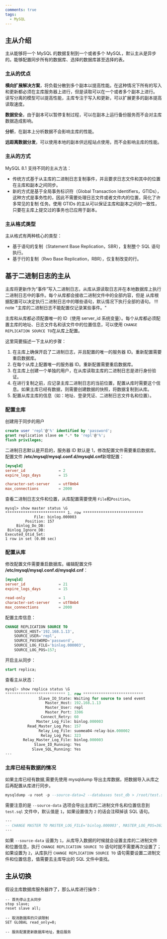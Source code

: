 ```yaml
---
comments: true
tags:
  - MySQL
---
```

## 主从介绍
主从能够将一个 MySQL 的数据复制到一个或者多个 MySQL，默认主从是异步的。能够配置同步所有的数据库、选择的数据库甚至选择的表。

### 主从的优点
**横向扩展解决方案**，将负载分散到多个副本以提高性能。在这种情况下所有的写入和更新都必须在主库服务器上进行，但是读取可以在一个或者多个副本上进行。
读写分离的模型可以提高性能，主库专注于写入和更新，可以扩展更多的副本提高读取速度。

**数据安全**，由于副本可以暂停复制过程，可以在副本上运行备份服务而不会对主库数据造成影响。

**分析**，在副本上分析数据不会影响主库的性能。

**远距离数据分发**，可以使用本地的副本供远程站点使用，而不会影响主库的性能。

### 主从的方式
MySQL 8.1 支持不同的主从方法：

* 传统方式基于从主库的二进制日志复制事件，并且要求日志文件和其中的位置在主库和副本之间同步。
* 新的方式是基于全局事务标识符（Global Transaction Identifiers，GTIDs），这种方式是事务性的，因此不需要处理日志文件或者文件内的位置，简化了许多常见的复制
任务。使用 GTIDs 的主从可以保证主库和副本之间的一致性，只要在主库上提交过的事务也已应用于副本。

### 主从格式类型
主从格式有两种核心的类型：

* 基于语句的复制（Statement Base Replication，SBR），复制整个 SQL 语句执行。
* 基于行的复制（Rwo Base Replication，RBR），仅复制改变的行。

## 基于二进制日志的主从
主库将更新作为“事件”写入二进制日志，从库从源读取日志并在本地数据库上执行二进制日志中的事件。每个从库都会接收二进制文件中的全部内容，但是
从库根据配置可以决定执行二进制日志中的哪些语句，默认情况下执行全部的语句。
!!! note "主库的二进制日志不能配置仅记录某些事件。"

主库和从库都必须配置唯一的 ID（使用 server_id 系统变量）。每个从库都必须配置主库的地址、日志文件名和该文件中的位置信息，可以使用
`CHANGE REPLICATION SOURCE TO`在从库上配置。

这里简要描述一下主从的步骤：

1. 在主库上确保开启了二进制日志，并且配置的唯一的服务器 ID。重新配置需要重启数据库。
2. 在每个从库上配置唯一的服务器 ID。重新配置需要重启数据库。
3. 在主库上创建一个单独的用户，在从库读取主库的二进制日志是进行身份验证。
4. 在进行复制之前，应记录主库二进制日志的当前位置，配置从库时需要这个信息。如果主库已经有数据，则需要创建数据的快照，将数据复制到从库。
5. 配置从库主库的信息（如：地址、登录凭证、二进制日志文件名和位置）。

### 配置主库
创建用于同步的用户
```sql
create user 'repl'@'%' identified by 'password';
grant replication slave on *.* to 'repl'@'%';
flush privileges;
```

二进制日志默认是开启的，服务器 ID 默认是 1，修改配置文件需要重启数据库。配置文件 **/etc/mysql/mysql.conf.d/mysqld.cnf**新增配置：
```cnf
[mysqld]
server_id               = 2
expire_logs_days        = 15

character-set-server    = utf8mb4
max_connections         = 2000
```

查看二进制日志文件和位置，从库配置需要使用 `File`和`Position`。
```text
mysql> show master status \G
*************************** 1. row ***************************
             File: binlog.000003
         Position: 157
     Binlog_Do_DB: 
 Binlog_Ignore_DB: 
Executed_Gtid_Set: 
1 row in set (0.00 sec)
```

### 配置从库
修改配置文件需要重启数据库。编辑配置文件 **/etc/mysql/mysql.conf.d/mysqld.cnf**：
```cnf
[mysqld]
server_id               = 21
expire_logs_days        = 15

read-only               = 1
character-set-server    = utf8mb4
max_connections         = 2000
```

配置主库信息：
```sql
CHANGE REPLICATION SOURCE TO
    SOURCE_HOST='192.168.1.13',
    SOURCE_USER='repl',
    SOURCE_PASSWORD='password',
    SOURCE_LOG_FILE='binlog.000003',
    SOURCE_LOG_POS=157;
```

开启主从同步：
```sql
start replica;
```

查看主从状态：
```sql
mysql> show replica status \G
*************************** 1. row ***************************
               Slave_IO_State: Waiting for source to send event
                  Master_Host: 192.168.1.13
                  Master_User: repl
                  Master_Port: 3306
                Connect_Retry: 60
              Master_Log_File: binlog.000003
          Read_Master_Log_Pos: 157
               Relay_Log_File: suomea04-relay-bin.000002
                Relay_Log_Pos: 323
        Relay_Master_Log_File: binlog.000003
             Slave_IO_Running: Yes
            Slave_SQL_Running: Yes
···
```

### 主库已经有数据的情况
如果主库已经有数据,需要先使用 mysqldump 导出主库数据，把数据导入从库之后再配置从库进行同步。
```sql
mysqldump -u root -p --source-data=2 --databases test_db > /root/test.sql
```

需要注意的是 `--source-data` 选项会导出主库的二进制文件名和位置信息到 `test.sql` 文件中，默认值是 `1`，如果设置值为 `2` 的话会注释掉该 SQL 语句。
```sql
···
-- CHANGE MASTER TO MASTER_LOG_FILE='binlog.000003', MASTER_LOG_POS=363;
···
```

如果 `--source-data` 设置为 `1`，从库导入数据的时候就会设置主库的二进制文件和位置信息，执行 `CHANGE REPLICATION SOURCE TO` 语句时就不需要再次设置了；
如果设置为 `2`，从库执行 `CHANGE REPLICATION SOURCE TO` 语句需要设置二进制文件和位置信息，值需要去主库导出的 SQL 文件中查找。

## 主从切换
假设主库数据库服务器炸了，那么从库进行操作：
```
-- 首先停止主从同步
stop slave;
reset slave all;

-- 取消数据库的只读限制
SET GLOBAL read_only=0;

-- 服务配置更新数据库地址，重启服务
```